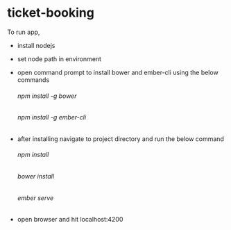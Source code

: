 # ticket-booking

To run app,

* install nodejs
* set node path in environment
* open command prompt to install bower and ember-cli using the below commands
	###### npm install -g bower
	###### npm install -g ember-cli

* after installing navigate to project directory and run the below command
	###### npm install
	###### bower install

	###### ember serve

* open browser and hit localhost:4200